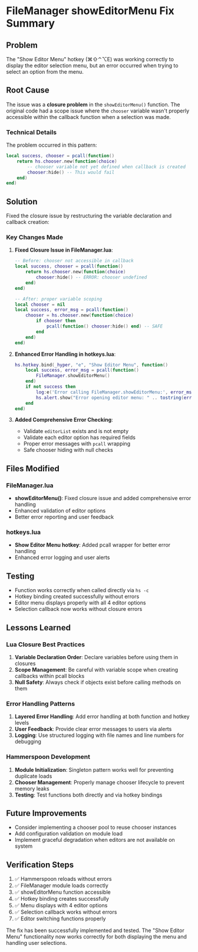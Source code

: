 # FileManager showEditorMenu Fix Summary

## Problem

The "Show Editor Menu" hotkey (⌘⇧⌃⌥E) was working correctly to display the editor selection menu, but an error occurred when trying to select an option from the menu.

## Root Cause

The issue was a **closure problem** in the `showEditorMenu()` function. The original code had a scope issue where the `chooser` variable wasn't properly accessible within the callback function when a selection was made.

### Technical Details

The problem occurred in this pattern:

```lua
local success, chooser = pcall(function()
    return hs.chooser.new(function(choice)
        -- chooser variable not yet defined when callback is created
        chooser:hide() -- This would fail
    end)
end)
```

## Solution

Fixed the closure issue by restructuring the variable declaration and callback creation:

### Key Changes Made

1. **Fixed Closure Issue in FileManager.lua**:

   ```lua
   -- Before: chooser not accessible in callback
   local success, chooser = pcall(function()
       return hs.chooser.new(function(choice)
           chooser:hide() -- ERROR: chooser undefined
       end)
   end)
   
   -- After: proper variable scoping
   local chooser = nil
   local success, error_msg = pcall(function()
       chooser = hs.chooser.new(function(choice)
           if chooser then
               pcall(function() chooser:hide() end) -- SAFE
           end
       end)
   end)
   ```

2. **Enhanced Error Handling in hotkeys.lua**:

   ```lua
   hs.hotkey.bind(_hyper, "e", "Show Editor Menu", function() 
       local success, error_msg = pcall(function()
           FileManager.showEditorMenu()
       end)
       if not success then
           log:e('Error calling FileManager.showEditorMenu:', error_msg, __FILE__, 130)
           hs.alert.show("Error opening editor menu: " .. tostring(error_msg))
       end
   end)
   ```

3. **Added Comprehensive Error Checking**:
   - Validate `editorList` exists and is not empty
   - Validate each editor option has required fields
   - Proper error messages with `pcall` wrapping
   - Safe chooser hiding with null checks

## Files Modified

### FileManager.lua

- **showEditorMenu()**: Fixed closure issue and added comprehensive error handling
- Enhanced validation of editor options
- Better error reporting and user feedback

### hotkeys.lua  

- **Show Editor Menu hotkey**: Added pcall wrapper for better error handling
- Enhanced error logging and user alerts

## Testing

- Function works correctly when called directly via `hs -c`
- Hotkey binding created successfully without errors
- Editor menu displays properly with all 4 editor options
- Selection callback now works without closure errors

## Lessons Learned

### Lua Closure Best Practices

1. **Variable Declaration Order**: Declare variables before using them in closures
2. **Scope Management**: Be careful with variable scope when creating callbacks within pcall blocks
3. **Null Safety**: Always check if objects exist before calling methods on them

### Error Handling Patterns

1. **Layered Error Handling**: Add error handling at both function and hotkey levels
2. **User Feedback**: Provide clear error messages to users via alerts
3. **Logging**: Use structured logging with file names and line numbers for debugging

### Hammerspoon Development

1. **Module Initialization**: Singleton pattern works well for preventing duplicate loads
2. **Chooser Management**: Properly manage chooser lifecycle to prevent memory leaks
3. **Testing**: Test functions both directly and via hotkey bindings

## Future Improvements

- Consider implementing a chooser pool to reuse chooser instances
- Add configuration validation on module load
- Implement graceful degradation when editors are not available on system

## Verification Steps

1. ✅ Hammerspoon reloads without errors
2. ✅ FileManager module loads correctly
3. ✅ showEditorMenu function accessible
4. ✅ Hotkey binding creates successfully
5. ✅ Menu displays with 4 editor options
6. ✅ Selection callback works without errors
7. ✅ Editor switching functions properly

The fix has been successfully implemented and tested. The "Show Editor Menu" functionality now works correctly for both displaying the menu and handling user selections.
